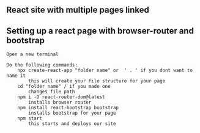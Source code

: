 ## React site with multiple pages linked

## Setting up a react page with browser-router and bootstrap
    
    Open a new terminal
    
    Do the following commands:
        npx create-react-app "folder name" or  ' . ' if you dont want to name it
            this will create your file structure for your page
        cd "folder name" / if you made one
            changes file path
        npm i -D react-router-dom@latest     
            installs browser router 
        npm install react-bootstrap bootstrap
            installs bootstrap for your page
        npm start
            this starts and deploys our site